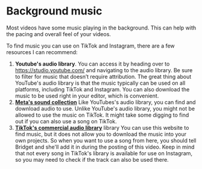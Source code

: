# Background music
Most videos have some music playing in the background. This can help with the pacing and overall feel of your videos.

To find music you can use on TikTok and Instagram, there are a few resources I can recommend:

1. **Youtube's audio library**. You can access it by heading over to https://studio.youtube.com/ and navigating to the audio library. Be sure to filter for music that doesn’t require attribution. The great thing about YouTube's audio library is that the music typically can be used on all platforms, including TikTok and Instagram. You can also download the music to be used right in your editor, which is convenient.
2. [**Meta's sound collection**](https://www.facebook.com/sound/collection)
   Like YouTubes's audio library, you can find and download audio to use. Unlike YouTube's audio library, you might not be allowed to use the music on TikTok. It might take some digging to find out if you can also use a song on TikTok.
3. [**TikTok's commercial audio library**](https://ads.tiktok.com/business/creativecenter/music/pc/en)
   library You can use this website to find music, but it does not allow you to download the music into your own projects. So when you want to use a song from here, you should tell Bridget and she'll add it in during the posting of this video. Keep in mind that not every song in TikTok's library is available for use on Instagram, so you may need to check if the track can also be used there.